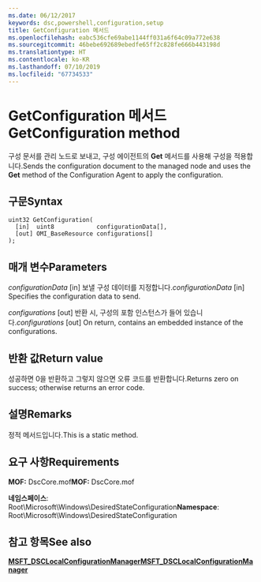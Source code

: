 ```yaml
---
ms.date: 06/12/2017
keywords: dsc,powershell,configuration,setup
title: GetConfiguration 메서드
ms.openlocfilehash: eabc536cfe69abe1144ff031a6f64c09a772e638
ms.sourcegitcommit: 46bebe692689ebedfe65ff2c828fe666b443198d
ms.translationtype: HT
ms.contentlocale: ko-KR
ms.lasthandoff: 07/10/2019
ms.locfileid: "67734533"
---
```

# <a name="getconfiguration-method"></a><span data-ttu-id="d1d58-103">GetConfiguration 메서드</span><span class="sxs-lookup"><span data-stu-id="d1d58-103">GetConfiguration method</span></span>

<span data-ttu-id="d1d58-104">구성 문서를 관리 노드로 보내고, 구성 에이전트의 **Get** 메서드를 사용해 구성을 적용합니다.</span><span class="sxs-lookup"><span data-stu-id="d1d58-104">Sends the configuration document to the managed node and uses the **Get** method of the Configuration Agent to apply the configuration.</span></span>

## <a name="syntax"></a><span data-ttu-id="d1d58-105">구문</span><span class="sxs-lookup"><span data-stu-id="d1d58-105">Syntax</span></span>

```mof
uint32 GetConfiguration(
  [in]  uint8            configurationData[],
  [out] OMI_BaseResource configurations[]
);
```

## <a name="parameters"></a><span data-ttu-id="d1d58-106">매개 변수</span><span class="sxs-lookup"><span data-stu-id="d1d58-106">Parameters</span></span>

<span data-ttu-id="d1d58-107">*configurationData* \[in\] 보낼 구성 데이터를 지정합니다.</span><span class="sxs-lookup"><span data-stu-id="d1d58-107">*configurationData* \[in\] Specifies the configuration data to send.</span></span>

<span data-ttu-id="d1d58-108">*configurations* \[out\] 반환 시, 구성의 포함 인스턴스가 들어 있습니다.</span><span class="sxs-lookup"><span data-stu-id="d1d58-108">*configurations* \[out\] On return, contains an embedded instance of the configurations.</span></span>

## <a name="return-value"></a><span data-ttu-id="d1d58-109">반환 값</span><span class="sxs-lookup"><span data-stu-id="d1d58-109">Return value</span></span>

<span data-ttu-id="d1d58-110">성공하면 0을 반환하고 그렇지 않으면 오류 코드를 반환합니다.</span><span class="sxs-lookup"><span data-stu-id="d1d58-110">Returns zero on success; otherwise returns an error code.</span></span>

## <a name="remarks"></a><span data-ttu-id="d1d58-111">설명</span><span class="sxs-lookup"><span data-stu-id="d1d58-111">Remarks</span></span>

<span data-ttu-id="d1d58-112">정적 메서드입니다.</span><span class="sxs-lookup"><span data-stu-id="d1d58-112">This is a static method.</span></span>

## <a name="requirements"></a><span data-ttu-id="d1d58-113">요구 사항</span><span class="sxs-lookup"><span data-stu-id="d1d58-113">Requirements</span></span>

<span data-ttu-id="d1d58-114">**MOF:** DscCore.mof</span><span class="sxs-lookup"><span data-stu-id="d1d58-114">**MOF:** DscCore.mof</span></span>

<span data-ttu-id="d1d58-115">**네임스페이스**: Root\Microsoft\Windows\DesiredStateConfiguration</span><span class="sxs-lookup"><span data-stu-id="d1d58-115">**Namespace**: Root\Microsoft\Windows\DesiredStateConfiguration</span></span>

## <a name="see-also"></a><span data-ttu-id="d1d58-116">참고 항목</span><span class="sxs-lookup"><span data-stu-id="d1d58-116">See also</span></span>

[<span data-ttu-id="d1d58-117">**MSFT_DSCLocalConfigurationManager**</span><span class="sxs-lookup"><span data-stu-id="d1d58-117">**MSFT_DSCLocalConfigurationManager**</span></span>](msft-dsclocalconfigurationmanager.md)
